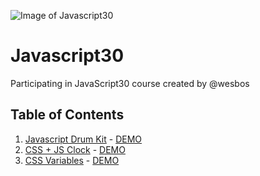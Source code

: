 ![Image of Javascript30](https://camo.githubusercontent.com/07ca65497065dd926bd889c53b7b7652f8ef3cbc4320739cf7ebed3c4d34cb2d/68747470733a2f2f6a61766173637269707433302e636f6d2f696d616765732f4a53332d736f6369616c2d73686172652e706e67)

# Javascript30

Participating in JavaScript30 course created by @wesbos

## Table of Contents

1. [Javascript Drum Kit](https://github.com/gokceer/Javascript30/tree/main/01%20-%20JavaScript%20Drum%20Kit) - [DEMO](https://gokceer-js-drum-kit.herokuapp.com/)
2. [CSS + JS Clock](https://github.com/gokceer/Javascript30/tree/main/02%20-%20JS%20and%20CSS%20Clock) - [DEMO](https://gokceer-js-clock.herokuapp.com/)
3. [CSS Variables](https://github.com/gokceer/Javascript30/tree/main/03%20-%20CSS%20Variables) - [DEMO](https://gokceer-js-cssvariables.herokuapp.com/)
